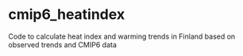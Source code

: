 # cmip6_heatindex
Code to calculate heat index and warming trends in Finland based on observed trends and CMIP6 data

